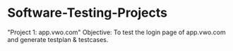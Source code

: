 # Software-Testing-Projects
"Project 1: app.vwo.com"
Objective: To test the login page of app.vwo.com and generate testplan & testcases.

